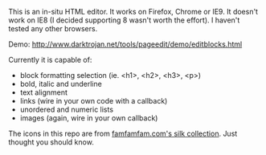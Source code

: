 This is an in-situ HTML editor. It works on Firefox, Chrome or IE9. It doesn't work on IE8 (I decided supporting 8 wasn't worth the effort). I haven't tested any other browsers.

Demo: http://www.darktrojan.net/tools/pageedit/demo/editblocks.html

Currently it is capable of:

* block formatting selection (ie. &lt;h1&gt;, &lt;h2&gt;, &lt;h3&gt;, &lt;p&gt;)
* bold, italic and underline
* text alignment
* links (wire in your own code with a callback)
* unordered and numeric lists
* images (again, wire in your own callback)

The icons in this repo are from [famfamfam.com's silk collection](http://www.famfamfam.com/lab/icons/silk/). Just thought you should know.

